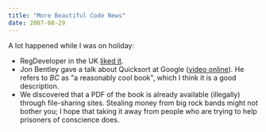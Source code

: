 ```yaml
---
title: "More Beautiful Code News"
date: 2007-08-29
---
```

A lot happened while I was on holiday:
<ul>
  <li>RegDeveloper in the UK <a href="http://www.regdeveloper.co.uk/2007/08/09/beautiful_code/">liked it</a>.</li>
  <li>Jon Bentley gave a talk about Quicksort at Google (<a href="http://video.google.com/videoplay?docid=-1031789501179533828&pr=goog-sl">video online</a>). He refers to <em>BC</em> as "a reasonably cool book", which I think it is a good description.</li>
  <li>We discovered that a PDF of the book is already available (illegally) through file-sharing sites. Stealing money from big rock bands might not bother you; I hope that taking it away from people who are trying to help prisoners of conscience does.</li>
</ul>
